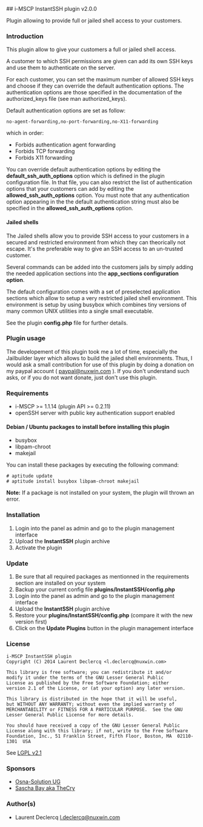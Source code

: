 ## i-MSCP InstantSSH plugin v2.0.0

Plugin allowing to provide full or jailed shell access to your customers.

### Introduction

This plugin allow to give your customers a full or jailed shell access.

A customer to which SSH permissions are given can add its own SSH keys and use them to authenticate on the server.

For each customer, you can set the maximum number of allowed SSH keys and choose if they can override the default
authentication options. The authentication options are those specified in the documentation of the authorized_keys file
(see man authorized_keys).

Default authentication options are set as follow:

	no-agent-forwarding,no-port-forwarding,no-X11-forwarding

which in order:

* Forbids authentication agent forwarding
* Forbids TCP forwarding
* Forbids X11 forwarding

You can override default authentication options by editing the **default_ssh_auth_options** option which is defined in
the plugin configuration file. In that file, you can also restrict the list of authentication options that your
customers can add by editing the **allowed_ssh_auth_options** option. You must note that any authentication option
appearing in the the default authentication string must also be specified in the **allowed_ssh_auth_options** option.

#### Jailed shells

The Jailed shells allow you to provide SSH access to your customers in a secured and restricted environment from which
they can theorically not escape. It's the preferable way to give an SSH access to an un-trusted customer.

Several commands can be added into the customers jails by simply adding the needed application sections into the
**app_sections configuration option**.

The default configuration comes with a set of preselected application sections which allow to setup a very
restricted jailed shell environment. This environment is setup by using busybox which combines tiny versions of many
common UNIX utilities into a single small executable.

See the plugin **config.php** file for further details.

### Plugin usage

The developement of this plugin took me a lot of time, especially the Jailbuilder layer which allows to build the jailed
shell environments. Thus, I would ask a small contribution for use of this plugin by doing a donation on my paypal
account ( paypal@nuxwin.com ). If you don't understand such asks, or if you do not want donate, just don't use this
plugin.

### Requirements

* i-MSCP >= 1.1.14 (plugin API >= 0.2.11)
* openSSH server with public key authentication support enabled

#### Debian / Ubuntu packages to install before installing this plugin

* busybox
* libpam-chroot
* makejail

You can install these packages by executing the following command:

	# aptitude update
	# aptitude install busybox libpam-chroot makejail

**Note:** If a package is not installed on your system, the plugin will thrown an error.

### Installation

1. Login into the panel as admin and go to the plugin management interface
2. Upload the **InstantSSH** plugin archive
3. Activate the plugin

### Update

1. Be sure that all required packages as mentionned in the requirements section are installed on your system
2. Backup your current config file **plugins/InstantSSH/config.php**
3. Login into the panel as admin and go to the plugin management interface
4. Upload the **InstantSSH** plugin archive
5. Restore your **plugins/InstantSSH/config.php** (compare it with the new version first)
6. Click on the **Update Plugins** button in the plugin management interface

### License

	i-MSCP InstantSSH plugin
	Copyright (C) 2014 Laurent Declercq <l.declercq@nuxwin.com>

	This library is free software; you can redistribute it and/or
 	modify it under the terms of the GNU Lesser General Public
	License as published by the Free Software Foundation; either
	version 2.1 of the License, or (at your option) any later version.

	This library is distributed in the hope that it will be useful,
	but WITHOUT ANY WARRANTY; without even the implied warranty of
	MERCHANTABILITY or FITNESS FOR A PARTICULAR PURPOSE.  See the GNU
	Lesser General Public License for more details.

	You should have received a copy of the GNU Lesser General Public
	License along with this library; if not, write to the Free Software
	Foundation, Inc., 51 Franklin Street, Fifth Floor, Boston, MA  02110-1301  USA

 See [LGPL v2.1](http://www.gnu.org/licenses/lgpl-2.1.txt "LGPL v2.1")

### Sponsors

  - [Osna-Solution UG](http://portal.osna-solution.de "Osna-Solution UG")
  - [Sascha Bay aka TheCry](https://github.com/thecry "Sascha Bay")

### Author(s)

 * Laurent Declercq <l.declercq@nuxwin.com>
